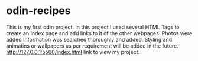 # odin-recipes
This is my first odin project. 
In this project I used several HTML Tags to create an Index page and add links to it of the other webpages.
Photos were added Information was searched thoroughly and added.
Styling and animatins or wallpapers as per requirement will be added in the future.
http://127.0.0.1:5500/index.html link to view my project.
